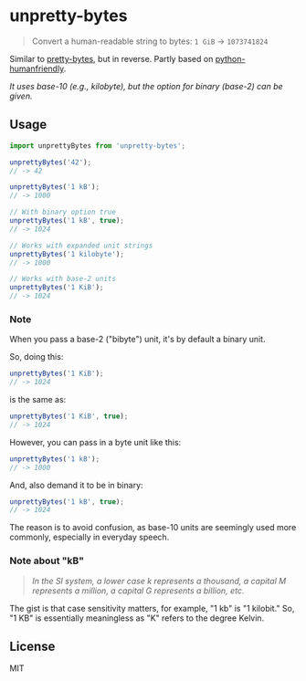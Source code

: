 # unpretty-bytes

> Convert a human-readable string to bytes: `1 GiB` → `1073741824`

Similar to [pretty-bytes](https://github.com/sindresorhus/pretty-bytes), but in reverse.
Partly based on [python-humanfriendly](https://github.com/xolox/python-humanfriendly).

_It uses base-10 (e.g., kilobyte), but the option for binary (base-2) can be given._

## Usage

```js
import unprettyBytes from 'unpretty-bytes';

unprettyBytes('42');
// -> 42

unprettyBytes('1 kB');
// -> 1000

// With binary option true
unprettyBytes('1 kB', true);
// -> 1024

// Works with expanded unit strings
unprettyBytes('1 kilobyte');
// -> 1000

// Works with base-2 units
unprettyBytes('1 KiB');
// -> 1024
```

### Note

When you pass a base-2 ("bibyte") unit, it's by default a binary unit.

So, doing this:

```js
unprettyBytes('1 KiB');
// -> 1024
```

is the same as:

```js
unprettyBytes('1 KiB', true);
// -> 1024
```

However, you can pass in a byte unit like this:

```js
unprettyBytes('1 kB');
// -> 1000
```

And, also demand it to be in binary:

```js
unprettyBytes('1 kB', true);
// -> 1024
```

The reason is to avoid confusion, as base-10 units are seemingly used more commonly, especially in everyday speech.

### Note about "kB"

> _In the SI system, a lower case k represents a thousand, a capital M represents a million, a capital G represents a billion, etc._

The gist is that case sensitivity matters, for example, "1 kb" is "1 kilobit." So, "1 KB" is essentially meaningless as "K" refers to the degree Kelvin.

## License

MIT
